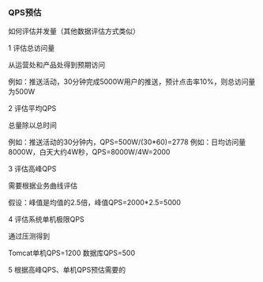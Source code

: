 ### QPS预估

如何评估并发量（其他数据评估方式类似）

1 评估总访问量

从运营处和产品处得到预期访问

例如：推送活动，30分钟完成5000W用户的推送，预计点击率10%，则总访问量为500W

2 评估平均QPS

总量除以总时间

例如：推送活动的30分钟内，QPS=500W/(30*60)=2778 
例如：日均访问量8000W，白天大约4W秒，QPS=8000W/4W=2000

3 评估高峰QPS

需要根据业务曲线评估

假设：峰值是均值的2.5倍，峰值QPS=2000*2.5=5000

4 评估系统单机极限QPS

通过压测得到

Tomcat单机QPS=1200
数据库QPS=500

5 根据高峰QPS、单机QPS预估需要的